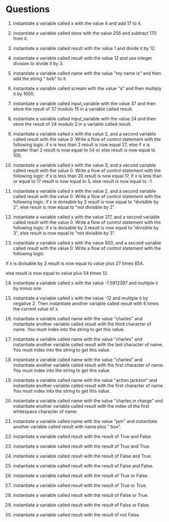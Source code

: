 # Questions

1) instantiate a variable called x with the value 4 and add 17 to it.

2) instantiate a variable called store with the value 256 and subtract 170 from it.

3) instantiate a variable called result with the value 1 and divide it by 12.

4) instantiate a variable called result with the value 12 and use integer division to divide it by 3.

5) instantiate a variable called name with the value "my name is" and then add the string " bob" to it.

6) instantiate a variable called scream with the value "a" and then multiply it by 1000.

7) instantiate a variable called input_variable with the value 37 and then store the result of 37 modulo 15 in a variable called result.

8) instantiate a variable called input_variable with the value 24 and then store the result of 24 modulo 2 in a variable called result.

9) instantiate a variable called x with the value 2, and a second variable called result with the value 0.  Write a flow of control statement with the following logic: if x is less than 2 result is now equal 27, else if x is greater than 2 result is now equal to 54 or else result is now equal to 100.

10) instantiate a variable called x with the value 3, and a second variable called result with the value 0.  Write a flow of control statement with the following logic: if x is less than 20 result is now equal 17, if x is less than or equal to 17 result is now equal to 5, else result is now equal to -1.

11) instantiate a variable called x with the value 2, and a second variable called result with the value 0.  Write a flow of control statement with the following logic: if x is divisable by 2 result is now equal to "divisible by 2", else result is now equal to "not divisible by 2".

12) instantiate a variable called x with the value 317, and a second variable called result with the value 0.  Write a flow of control statement with the following logic: if x is divisable by 3 result is now equal to "divisible by 3", else result is now equal to "not divisible by 3".

13) instantiate a variable called x with the value 500, and a second variable called result with the value 0.  Write a flow of control statement with the following logic: 

if x is divisable by 3 result is now equal to value plus 27 times 654. 

else result is now equal to value plus 54 times 12.

14) instantiate a variable called x with the value -1.5912397 and multiple it by minus one.

15) instantiate a variable called x with the value -12 and multiple it by negative 2.  Then instantiate another variable called result with 6 times the current value of x.

16) instantiate a variable called name with the value "charles" and instantiate another variable called result with the third character of name.  You must index into the string to get this value.

17) instantiate a variable called name with the value "charles" and instantiate another variable called result with the last character of name.  You must index into the string to get this value.

18) instantiate a variable called name with the value "charles" and instantiate another variable called result with the first character of name.  You must index into the string to get this value.

19) instantiate a variable called name with the value "action jackson" and instantiate another variable called result with the first character of name.  You must index into the string to get this value.

20) instantiate a variable called name with the value "charles in charge" and instantiate another variable called result with the index of the first whitespace character of name.  

21) instantiate a variable called name with the value "jam" and instantiate another variable called result with name plus " box".  

22) instantiate a variable called result with the result of True and False.

23) instantiate a variable called result with the result of True and True.

24) instantiate a variable called result with the result of False and True.

25) instantiate a variable called result with the result of False and False.

26) instantiate a variable called result with the result of True or False.

27) instantiate a variable called result with the result of True or True.

28) instantiate a variable called result with the result of False or True.

29) instantiate a variable called result with the result of False or False.

30) instantiate a variable called result with the result of not False.